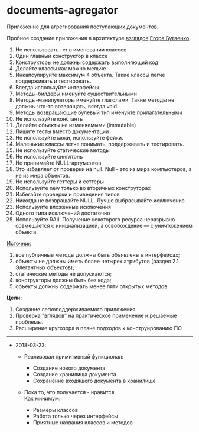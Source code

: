 # documents-agregator

Приложение для агрегирования поступающих документов.

Пробное создание приложения в архитектуре [взглядов](http://www.eolang.ru/) [Егора Бугаенко](https://github.com/yegor256).  
1. Не использовать -er в именовании классов
1. Один главный конструктор в классе
1. Конструкторы не должны содержать выполняющий код
1. Делайте классы как можно мельче
1. Инкапсулируйте максимум 4 объекта. Такие классы легче поддерживать и тестировать.
1. Всегда используйте интерфейсы
1. Методы-билдеры именуйте существительными
1. Методы-манипуляторы именуйте глаголами. Такие методы не должны что-то возвращать, всегда void.
1. Методы возвращающие булевый тип именуйте прилагательными
1. Не используйте константы
1. Делайте объекты не изменяемыми (immutable)
1. Пишите тесты вместо документации
1. Не используйте моки, используйте фейки.
1. Маленькие классы легче понимать, поддерживать и тестировать.
1. Не используйте статические методы
1. Не используйте синглтоны
1. Не принимайте NULL-аргументов
1. Это избавляет от проверки на null. Null - это из мира компьютеров, а не из мира объектов.
1. Не используйте геттеры и сеттеры
1. Используйте new только во вторичных конструторах
1. Избегайте проверки и приведения типов
1. Никогда не возвращайте NULL. Лучше выбрасывайте исключение.
1. Используйте вложенные исключения
1. Одного типа исключений достаточно
1. Используйте RAII. Получение некоторого ресурса неразрывно совмещается с инициализацией, а освобождение — с уничтожением объекта.

[Источник](http://www.eolang.ru/2017/05/too-many-classes.html)
1. все публичные методы должны быть объявлены в интерфейсах; 
1. объекты не должны иметь более четырех атрибутов (раздел 2.1 Элегантных объектов); 
1. статические методы не допускаются; 
1. конструкторы должны быть без кода; 
1. объекты должны содержать менее пяти открытых методов 

**Цели:**  
1. Создание легкоподдерживаемого приложения
1. Проверка "вглядов" на практическое применение и решаемые проблемы.
1. Расширение кругозора в плане подходов к конструированию ПО

----------------------------------------------------------------------------------------
* 2018-03-23:  
  * Реализовал примитивный функционал:
    * Создание нового документа
    * Создание хранилища документа
    * Сохранение входящего документа в хранилище  

  * Пока то, что получается - нравится.   
    Как минимум:
    * Размеры классов
    * Работа только через интерфейсы
    * Приятные названия классов и методов
